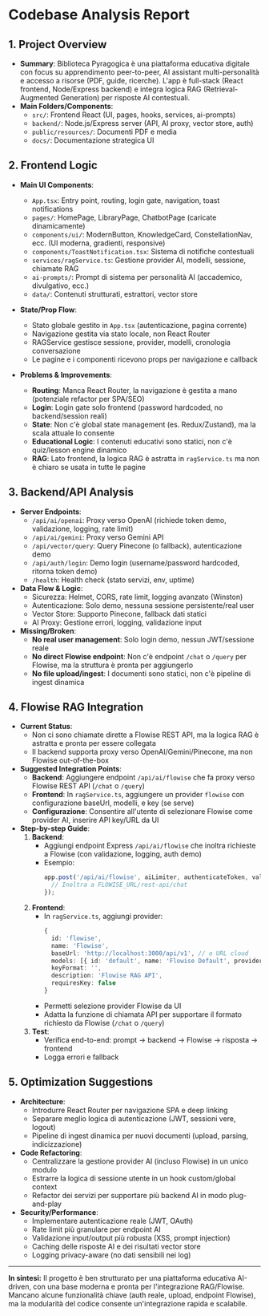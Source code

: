 # Codebase Analysis Report

## 1. Project Overview
- **Summary**: Biblioteca Pyragogica è una piattaforma educativa digitale con focus su apprendimento peer-to-peer, AI assistant multi-personalità e accesso a risorse (PDF, guide, ricerche). L'app è full-stack (React frontend, Node/Express backend) e integra logica RAG (Retrieval-Augmented Generation) per risposte AI contestuali.
- **Main Folders/Components**:
  - `src/`: Frontend React (UI, pages, hooks, services, ai-prompts)
  - `backend/`: Node.js/Express server (API, AI proxy, vector store, auth)
  - `public/resources/`: Documenti PDF e media
  - `docs/`: Documentazione strategica UI

## 2. Frontend Logic
- **Main UI Components**:
  - `App.tsx`: Entry point, routing, login gate, navigation, toast notifications
  - `pages/`: HomePage, LibraryPage, ChatbotPage (caricate dinamicamente)
  - `components/ui/`: ModernButton, KnowledgeCard, ConstellationNav, ecc. (UI moderna, gradienti, responsive)
  - `components/ToastNotification.tsx`: Sistema di notifiche contestuali
  - `services/ragService.ts`: Gestione provider AI, modelli, sessione, chiamate RAG
  - `ai-prompts/`: Prompt di sistema per personalità AI (accademico, divulgativo, ecc.)
  - `data/`: Contenuti strutturati, estrattori, vector store

- **State/Prop Flow**:
  - Stato globale gestito in `App.tsx` (autenticazione, pagina corrente)
  - Navigazione gestita via stato locale, non React Router
  - RAGService gestisce sessione, provider, modelli, cronologia conversazione
  - Le pagine e i componenti ricevono props per navigazione e callback

- **Problems & Improvements**:
  - **Routing**: Manca React Router, la navigazione è gestita a mano (potenziale refactor per SPA/SEO)
  - **Login**: Login gate solo frontend (password hardcoded, no backend/session reali)
  - **State**: Non c'è global state management (es. Redux/Zustand), ma la scala attuale lo consente
  - **Educational Logic**: I contenuti educativi sono statici, non c'è quiz/lesson engine dinamico
  - **RAG**: Lato frontend, la logica RAG è astratta in `ragService.ts` ma non è chiaro se usata in tutte le pagine

## 3. Backend/API Analysis
- **Server Endpoints**:
  - `/api/ai/openai`: Proxy verso OpenAI (richiede token demo, validazione, logging, rate limit)
  - `/api/ai/gemini`: Proxy verso Gemini API
  - `/api/vector/query`: Query Pinecone (o fallback), autenticazione demo
  - `/api/auth/login`: Demo login (username/password hardcoded, ritorna token demo)
  - `/health`: Health check (stato servizi, env, uptime)
- **Data Flow & Logic**:
  - Sicurezza: Helmet, CORS, rate limit, logging avanzato (Winston)
  - Autenticazione: Solo demo, nessuna sessione persistente/real user
  - Vector Store: Supporto Pinecone, fallback dati statici
  - AI Proxy: Gestione errori, logging, validazione input
- **Missing/Broken**:
  - **No real user management**: Solo login demo, nessun JWT/sessione reale
  - **No direct Flowise endpoint**: Non c'è endpoint `/chat` o `/query` per Flowise, ma la struttura è pronta per aggiungerlo
  - **No file upload/ingest**: I documenti sono statici, non c'è pipeline di ingest dinamica

## 4. Flowise RAG Integration
- **Current Status**:
  - Non ci sono chiamate dirette a Flowise REST API, ma la logica RAG è astratta e pronta per essere collegata
  - Il backend supporta proxy verso OpenAI/Gemini/Pinecone, ma non Flowise out-of-the-box
- **Suggested Integration Points**:
  - **Backend**: Aggiungere endpoint `/api/ai/flowise` che fa proxy verso Flowise REST API (`/chat` o `/query`)
  - **Frontend**: In `ragService.ts`, aggiungere un provider `flowise` con configurazione baseUrl, modelli, e key (se serve)
  - **Configurazione**: Consentire all'utente di selezionare Flowise come provider AI, inserire API key/URL da UI
- **Step-by-step Guide**:
  1. **Backend**:
     - Aggiungi endpoint Express `/api/ai/flowise` che inoltra richieste a Flowise (con validazione, logging, auth demo)
     - Esempio:
       ```js
       app.post('/api/ai/flowise', aiLimiter, authenticateToken, validateQuery, async (req, res) => {
         // Inoltra a FLOWISE_URL/rest-api/chat
       });
       ```
  2. **Frontend**:
     - In `ragService.ts`, aggiungi provider:
       ```ts
       {
         id: 'flowise',
         name: 'Flowise',
         baseUrl: 'http://localhost:3000/api/v1', // o URL cloud
         models: [{ id: 'default', name: 'Flowise Default', provider: 'flowise', free: true, ... }],
         keyFormat: '',
         description: 'Flowise RAG API',
         requiresKey: false
       }
       ```
     - Permetti selezione provider Flowise da UI
     - Adatta la funzione di chiamata API per supportare il formato richiesto da Flowise (`/chat` o `/query`)
  3. **Test**:
     - Verifica end-to-end: prompt → backend → Flowise → risposta → frontend
     - Logga errori e fallback

## 5. Optimization Suggestions
- **Architecture**:
  - Introdurre React Router per navigazione SPA e deep linking
  - Separare meglio logica di autenticazione (JWT, sessioni vere, logout)
  - Pipeline di ingest dinamica per nuovi documenti (upload, parsing, indicizzazione)
- **Code Refactoring**:
  - Centralizzare la gestione provider AI (incluso Flowise) in un unico modulo
  - Estrarre la logica di sessione utente in un hook custom/global context
  - Refactor dei servizi per supportare più backend AI in modo plug-and-play
- **Security/Performance**:
  - Implementare autenticazione reale (JWT, OAuth)
  - Rate limit più granulare per endpoint AI
  - Validazione input/output più robusta (XSS, prompt injection)
  - Caching delle risposte AI e dei risultati vector store
  - Logging privacy-aware (no dati sensibili nei log)

---

**In sintesi:**
Il progetto è ben strutturato per una piattaforma educativa AI-driven, con una base moderna e pronta per l'integrazione RAG/Flowise. Mancano alcune funzionalità chiave (auth reale, upload, endpoint Flowise), ma la modularità del codice consente un'integrazione rapida e scalabile. 